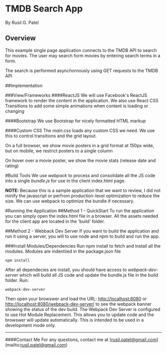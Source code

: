 TMDB Search App
===
By Rusil G. Patel
## Overview
This example single page application connects to the TMDB API to search for movies.  The user may search form movies by entering search terms in a form.

The search is performed asynchornously using GET requests to the TMDB API

##Implementation

###View/Frameworks
####ReactJS
We will use Facebook's ReactJS framework to render the content in the application.  We also use React CSS Transitions to add some simple animations when content is loading or changing

####Bootstrap
We use Bootstrap for nicely formatted HTML markup

####Custom CSS
The *main.css* loads any custom CSS we need.  We use this to control transitions and the grid layout.

On a full browser, we show movie posters in a grid format at 150px wide, but on mobile, we restrict posters to a single column

On hover over a movie poster, we show the movie stats (release date and rating)

#Build Tools
We use *webpack* to process and consolidate all the JS code into a single *bundle.js* for use in the client index.html page.

**NOTE:** Because this is a sample application that we want to review, I did not minify the javascript or perfrom production-level optimization to reduce the size.  We can use webpack to optimize the bundle if necessary.

#Running the Application
##Method 1 - QuickStart
To run the application you can simply open the index.html file in a browser.  All the assets needed for the client app are located in the 'build' folder.

##Method 2 - Webback Dev Server
If you want to build the application and run it using a server, you will to use node and npm to build and run the app.

###Install Modules/Dependencies
Run npm install to fetch and install all the modules.  Modules are indentiied in the package.json file

```
npm install
```

After all dependecies are install, you should have access to *webpack-dev-server* which will build all JS code and update the bundle.js file in the build folder.
Run:

```
webpack-dev-server
```
Then open your browswer and load the URL: [http://localhost:8080](http://localhost:8080) or [http://localhost:8080/webpack-dev-server/](http://localhost:8080/webpack-dev-server/) to see the webpack banner showing the status of the dev build.  The Webpack Dev Server is configured to use Hot Module Replacement.  This allows you to update code and the browswer will update automatically.  This is intended to be used in a development mode only.

---

####Contact Me
For any questions, contact me at [rusil.patel@gmail.com] (mailto:rusil.patel@gmail.com)
